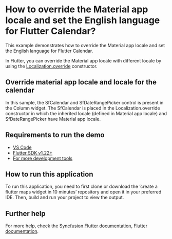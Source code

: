 # How to override the Material app locale and set the English language for Flutter Calendar?

This example demonstrates how to override the Material app locale and set the English language for Flutter Calendar.

In Flutter, you can override the Material app locale with different locale by using the [Localization.override](https://api.flutter.dev/flutter/widgets/Localizations/Localizations.override.html) constructor.

## Override material app locale and locale for the calendar
In this sample, the SfCalendar and SfDateRangePicker control is present in the Column widget. The SfCalendar is placed in the Localization.override constructor in which the inherited locale (defined in Material app locale) and SfDateRangePicker have Material app locale.

## Requirements to run the demo
* [VS Code](https://code.visualstudio.com/download)
* [Flutter SDK v1.22+](https://flutter.dev/docs/development/tools/sdk/overview)
* [For more development tools](https://flutter.dev/docs/development/tools/devtools/overview)

## How to run this application
To run this application, you need to first clone or download the ‘create a flutter maps widget in 10 minutes’ repository and open it in your preferred IDE. Then, build and run your project to view the output.

## Further help
For more help, check the [Syncfusion Flutter documentation](https://help.syncfusion.com/flutter/introduction/overview),
 [Flutter documentation](https://flutter.dev/docs/get-started/install).
